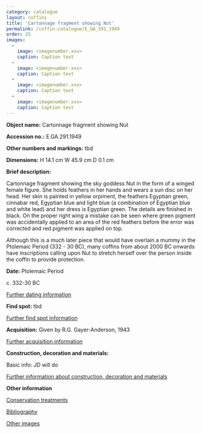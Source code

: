 ```yaml
---
category: catalogue
layout: coffins
title: 'Cartonnage fragment showing Nut'
permalink: /coffin-catalogue/E_GA_291_1949
order: 25
images: 
  -
    image: <imagenumber.xxx>
    caption: Caption text
  -
    image: <imagenumber.xxx>
    caption: Caption text
  -
    image: <imagenumber.xxx>
    caption: Caption text
  -
    image: <imagenumber.xxx>
    caption: Caption text
---
```


**Object name:** 
Cartonnage fragment showing Nut

**Accession no.:** 
E.GA.291.1949

**Other numbers and markings:**
tbd

**Dimensions:** 
H 14.1 cm
W 45.9 cm
D 0.1 cm

**Brief description:** 

Cartonnage fragment showing the sky goddess Nut in the form of a winged female figure. She holds feathers in her hands and wears a sun disc on her head. Her skin is painted in yellow orpiment, the feathers Egyptian green, cinnabar red, Egyptian blue and light blue (a combination of Egyptian blue and white lead) and her dress is Egyptian green. The details are finished in black. On the proper right wing a mistake can be seen where green pigment was accidentally applied to an area of the red feathers before the error was corrected and red pigment was applied on top.

Although this is a much later piece that would have overlain a mummy in the Ptolemaic Period (332 - 30 BC), many coffins from about 2000 BC onwards have inscriptions calling upon Nut to stretch herself over the person inside the coffin to provide protection.


**Date:**
Ptolemaic Period

c. 332-30 BC

[Further dating information](/catalogue_extras/E_GA_291_1949_dating)

**Find spot:**
tbd

[Further find spot information](/catalogue_extras/E_GA_291_1949_findspot)

**Acquisition:**
Given by R.G. Gayer-Anderson, 1943

[Further acquisition information](/catalogue_extras/E_GA_291_1949_acquisition)

**Construction, decoration and materials:**

Basic info: JD will do

[Further information about construction, decoration and materials](/catalogue_extras/E_GA_291_1949_materials)


**Other information**

[Conservation treatments](/catalogue_extras/E_GA_291_1949_conservation)

[Bibliography](/catalogue_extras/E_GA_291_1949_bibliography)

[Other images](/catalogue_extras/E_GA_291_1949_imagesheet)

